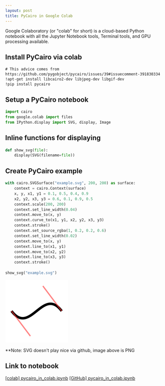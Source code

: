 ```yaml
---
layout: post
title: PyCairo in Google Colab
---
```

Google Colaboratory (or "colab" for short) is a cloud-based Python notebook with all the Jupyter Notebook tools, Terminal tools, and GPU processing available. 

## Install PyCairo via colab
```
# This advice comes from https://github.com/pygobject/pycairo/issues/39#issuecomment-391830334
!apt-get install libcairo2-dev libjpeg-dev libgif-dev
!pip install pycairo
```
## Setup a PyCairo notebook  
```python
import cairo
from google.colab import files
from IPython.display import SVG, display, Image
```

## Inline functions for displaying  
```python 
def show_svg(file):
    display(SVG(filename=file))
```

## Create PyCairo example 
```python
with cairo.SVGSurface("example.svg", 200, 200) as surface:
    context = cairo.Context(surface)
    x, y, x1, y1 = 0.1, 0.5, 0.4, 0.9
    x2, y2, x3, y3 = 0.6, 0.1, 0.9, 0.5
    context.scale(200, 200)
    context.set_line_width(0.04)
    context.move_to(x, y)
    context.curve_to(x1, y1, x2, y2, x3, y3)
    context.stroke()
    context.set_source_rgba(1, 0.2, 0.2, 0.6)
    context.set_line_width(0.02)
    context.move_to(x, y)
    context.line_to(x1, y1)
    context.move_to(x2, y2)
    context.line_to(x3, y3)
    context.stroke()
    
show_svg("example.svg")
```
![](https://raw.githubusercontent.com/nickwan/how_to__simple_display/master/example.png)  

**Note: SVG doesn't play nice via github, image above is PNG  

## Link to notebook
[[colab] pycairo_in_colab.ipynb](https://colab.research.google.com/drive/18IA7e_DJ0kYQCdw0UQI7vg8W2Jo9FE-b)
[[GitHub] pycairo_in_colab.ipynb](https://github.com/nickwan/pycairo_in_colab/blob/master/pycairo_in_colab.ipynb)
